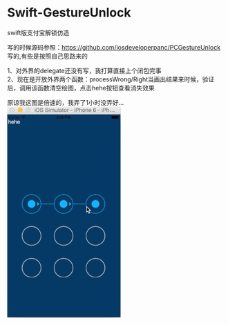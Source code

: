 # Swift-GestureUnlock
swift版支付宝解锁仿造

写的时候源码参照：https://github.com/iosdeveloperpanc/PCGestureUnlock 写的,有些是按照自己思路来的  <br>

1、对外界的delegate还没有写，我打算直接上个闭包完事<br>
2、现在是开放外界两个函数：processWrong/Right当画出结果来时候，验证后，调用该函数清空绘图，点击hehe按钮查看消失效果<br>

原谅我这图是倍速的，我弄了1小时没弄好...<br>
![gif](https://github.com/csjlengxiang/Swift-GestureUnlock/blob/master/out.gif)
